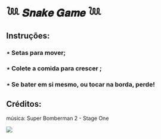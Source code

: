 # 𓆙 𝑺𝒏𝒂𝒌𝒆 𝑮𝒂𝒎𝒆 𓆙

## Instruções:

### ⋆ Setas para mover;

### ⋆ Colete a comida para crescer ;

### ⋆ Se bater em si mesmo, ou tocar na borda, perde!

## Créditos: 

música: Super Bomberman 2 - Stage One

![](https://cdn-icons-png.flaticon.com/512/5375/5375715.png)
